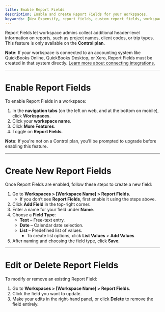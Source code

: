 ```yaml
---
title: Enable Report Fields
description: Enable and create Report Fields for your Workspaces.
keywords: [New Expensify, report fields, custom report fields, workspace headers, Control plan, project tracking]
---
```


Report Fields let workspace admins collect additional header-level information on reports, such as project names, client codes, or trip types. This feature is only available on the **Control plan**.

**Note:** If your workspace is connected to an accounting system like QuickBooks Online, QuickBooks Desktop, or Xero, Report Fields must be created in that system directly. [Learn more about connecting integrations.](#)

---

# Enable Report Fields

To enable Report Fields in a workspace:

1. In the **navigation tabs** (on the left on web, and at the bottom on mobile), click **Workspaces**.
2. Click your **workspace name**.
3. Click **More Features**.
4. Toggle on **Report Fields**.

**Note:** If you're not on a Control plan, you'll be prompted to upgrade before enabling this feature.

---

# Create New Report Fields

Once Report Fields are enabled, follow these steps to create a new field:

1. Go to **Workspaces > [Workspace Name] > Report Fields**.
   - If you don’t see **Report Fields**, first enable it using the steps above.
2. Click **Add Field** in the top-right corner.
3. Enter a name for your field under **Name**.
4. Choose a **Field Type**:
   - **Text** – Free-text entry.
   - **Date** – Calendar date selection.
   - **List** – Predefined list of values.
     - To create list options, click **List Values** > **Add Values**.
5. After naming and choosing the field type, click **Save**.

---

# Edit or Delete Report Fields

To modify or remove an existing Report Field:

1. Go to **Workspaces > [Workspace Name] > Report Fields**.
2. Click the field you want to update.
3. Make your edits in the right-hand panel, or click **Delete** to remove the field entirely.


